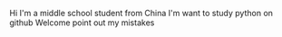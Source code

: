 Hi I'm a middle school student from China
I'm want to study python on github
Welcome point out my mistakes

